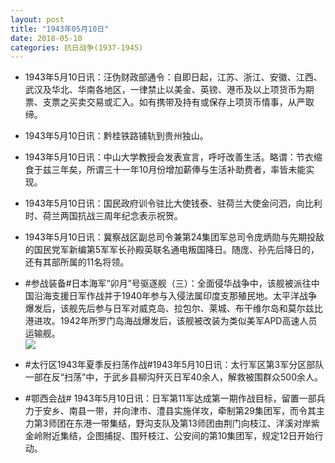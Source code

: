 ```yaml
---
layout: post
title: "1943年05月10日"
date: 2018-05-10
categories: 抗日战争(1937-1945)
---
```


<meta name="referrer" content="no-referrer" />

- 1943年5月10日讯：汪伪财政部通令：自即日起，江苏、浙江、安徽、江西、武汉及华北、华南各地区，一律禁止以美金、英镑、港币及以上项货币为期票、支票之买卖交易或汇入。如有携带及持有或保存上项货币情事，从严取缔。 

- 1943年5月10日讯：黔桂铁路铺轨到贵州独山。 

- 1943年5月10日讯：中山大学教授会发表宣言，呼吁改善生活。略谓：节衣缩食于兹三年矣，所谓三十一年10月份增加薪俸与生活补助费者，率皆未能实现。 

- 1943年5月10日讯：国民政府训令驻比大使钱泰、驻荷兰大使金问泗，向比利时、荷兰两国抗战三周年纪念表示祝贺。 

- 1943年5月10日讯：冀察战区副总司令兼第24集团军总司令庞炳勋与先期投敌的国民党军新编第5军军长孙殿英联名通电叛国降日。随庞、孙先后降日的，还有其部所属的11名将领。 

- #参战装备#日本海军“卯月”号驱逐舰（三）：全面侵华战争中，该舰被派往中国沿海支援日军作战并于1940年参与入侵法属印度支那殖民地。太平洋战争爆发后，该舰先后参与日军对威克岛、拉包尔、莱城、布干维尔岛和莫尔兹比港进攻。1942年所罗门岛海战爆发后，该舰被改装为类似美军APD高速人员运输舰。 <br/><img src="https://wx2.sinaimg.cn/large/aca367d8ly1fr60iqa059j21hc0vywmv.jpg" />

- #太行区1943年夏季反扫荡作战#1943年5月10日讯：太行军区第3军分区部队一部在反“扫荡”中，于武乡县柳沟歼灭日军40余人，解救被围群众500余人。 

- #鄂西会战# 1943年5月10日讯：日军第11军达成第一期作战目标，留置一部兵力于安乡、南县一带，并向津市、澧县实施佯攻，牵制第29集团军，而令其主力第3师团在东港一带集结，野沟支队及第13师团由荆门向枝江、洋溪对岸紫金岭附近集结，企图捕捉、围歼枝江、公安间的第10集团军，规定12日开始行动。 

